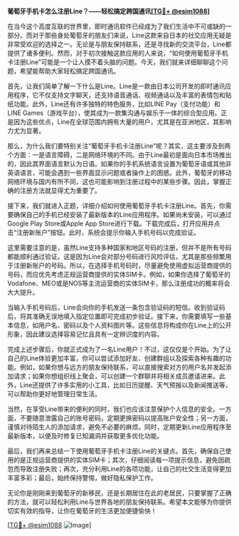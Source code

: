 **葡萄牙手机卡怎么注册Line？——轻松搞定跨国通讯[[TG💪+ @esim1088](https://t.me/s/esim1088)]**

在当今这个高度互联的世界里，即时通讯软件已经成为了我们生活中不可或缺的一部分。而对于那些身处葡萄牙的朋友们来说，Line这款来自日本的社交应用无疑是非常受欢迎的选择之一。无论是与朋友保持联系，还是寻找新的交流平台，Line都提供了诸多便利。然而，对于初次接触这款应用的人来说，“如何使用葡萄牙手机卡注册Line”可能是一个让人摸不着头脑的问题。今天，我们就来详细聊聊这个问题，希望能帮助大家轻松搞定跨国通讯。

首先，让我们简单了解一下什么是Line。Line是一款由日本公司开发的即时通讯应用程序，它不仅支持文字聊天，还支持语音通话、视频通话以及丰富的表情包和贴纸功能。此外，Line还有许多独特的特色服务，比如LINE Pay（支付功能）和LINE Games（游戏平台），使其成为一款集沟通与娱乐于一体的综合型应用。正是因为这些优点，Line在全球范围内拥有大量的用户，尤其是在亚洲地区，其影响力尤为显著。

那么，为什么我们要特别关注“葡萄牙手机卡注册Line”呢？其实，这主要涉及到两个方面：一是语言障碍，二是网络环境的不同。由于Line最初是面向日本市场推出的，因此其界面语言默认为日语。如果你的手机系统语言设置为葡萄牙语或其他非英语语言，可能会遇到一些界面显示问题或者操作上的困惑。此外，葡萄牙的移动网络环境与国内有所不同，这也可能影响到注册过程中的某些步骤。因此，掌握正确的注册方法就显得尤为重要了。

接下来，我们就进入正题，详细介绍如何使用葡萄牙手机卡注册Line。首先，你需要确保自己的手机已经安装了最新版本的Line应用程序。如果尚未安装，可以通过Google Play Store或Apple App Store进行下载。下载完成后，打开应用并点击“注册新账户”按钮。此时，系统会提示你输入手机号码以完成验证。

这里需要注意的是，虽然Line支持多种国家和地区号码的注册，但并不是所有号码都能顺利通过验证。这是因为Line会对部分号码进行风险评估，尤其是那些频繁用于注册新账户的号码。所以，在选择手机号码时，尽量避免使用虚拟运营商提供的号码，而应优先考虑正规运营商提供的实体SIM卡。例如，如果你选择了葡萄牙的Vodafone、MEO或是NOS等主流运营商的实体SIM卡，那么注册成功的概率将会大大提升。

当输入手机号码后，Line会向你的手机发送一条包含验证码的短信。收到验证码后，将其准确无误地填入指定位置即可完成初步验证。接下来，你需要填写一些基本信息，如用户名、密码以及个人资料图片等。这些信息将构成你在Line上的公开形象，因此建议选择容易记忆且具有一定辨识度的内容。

完成上述步骤后，你就正式成为了一名Line用户！不过，这仅仅是个开始。为了让自己的Line体验更加丰富，你可以尝试添加好友、创建群组以及探索各种有趣的功能。例如，如果你想与远方的朋友保持联系，可以直接搜索对方的用户名并发起添加请求；如果你想组织线上聚会，可以创建一个群聊并将相关成员邀请进来。此外，Line还提供了许多实用的小工具，比如日历提醒、天气预报以及新闻推送等，可以帮助你更好地管理日常生活。

当然，在享受Line带来的便利的同时，我们也应该注意保护个人信息的安全。一方面，不要随意泄露自己的账号密码，定期更换密码以提高账户安全性；另一方面，谨慎对待陌生人的添加请求，避免不必要的麻烦。同时，定期更新Line应用程序至最新版本，以便及时修复已知漏洞并获取更多优化功能。

最后，我们再来总结一下使用葡萄牙手机卡注册Line的关键点。首先，确保自己使用的是正规运营商提供的实体SIM卡；其次，仔细阅读每一项提示信息，避免因疏忽而导致注册失败；再次，充分利用Line的各项功能，让自己的社交生活变得更加丰富多彩；最后，始终保持警惕，做好隐私保护工作。

无论你是刚刚来到葡萄牙的新移民，还是长期居住在此的老居民，只要掌握了正确的方法，就可以轻松利用Line与世界各地的朋友保持联系。希望本文能够为你提供切实有效的指导，让你在葡萄牙的生活更加便捷愉快！

[[TG💪+ @esim1088](https://t.me/s/esim1088) ![Image](https://i.postimg.cc/4NQfJmqS/Snipaste-2025-05-13-00-14-12.png)]